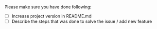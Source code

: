 Please make sure you have done following:
- [ ] Increase project version in README.md 
- [ ] Describe the steps that was done to solve the issue / add new feature

